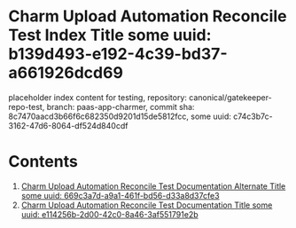 # Charm Upload Automation Reconcile Test Index Title some uuid: b139d493-e192-4c39-bd37-a661926dcd69
 placeholder index content for testing,  repository: canonical/gatekeeper-repo-test,  branch: paas-app-charmer,  commit sha: 8c7470aacd3b66f6c682350d9201d15de5812fcc,  some uuid: c74c3b7c-3162-47d6-8064-df524d840cdf

# Contents

1. [Charm Upload Automation Reconcile Test Documentation Alternate Title some uuid: 669c3a7d-a9a1-461f-bd56-d33a8d37cfe3](alternate-doc.md)
1. [Charm Upload Automation Reconcile Test Documentation Title some uuid: e114256b-2d00-42c0-8a46-3af551791e2b](doc.md)